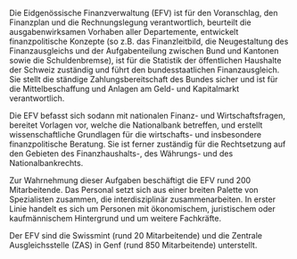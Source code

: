 <!--
                                Source URL: https://www.efv.admin.ch/efv/de/home/efv/auftrag.html
                                Page ID: 31
                                -->

                                
Die Eidgenössische Finanzverwaltung (EFV) ist für den Voranschlag, den Finanzplan und die Rechnungslegung verantwortlich, beurteilt die ausgabenwirksamen Vorhaben aller Departemente, entwickelt finanzpolitische Konzepte (so z.B. das Finanzleitbild, die Neugestaltung des Finanzausgleichs und der Aufgabenteilung zwischen Bund und Kantonen sowie die Schuldenbremse), ist für die Statistik der öffentlichen Haushalte der Schweiz zuständig und führt den bundesstaatlichen Finanzausgleich. Sie stellt die ständige Zahlungsbereitschaft des Bundes sicher und ist für die Mittelbeschaffung und Anlagen am Geld\- und Kapitalmarkt verantwortlich.


Die EFV befasst sich sodann mit nationalen Finanz\- und Wirtschaftsfragen, bereitet Vorlagen vor, welche die Nationalbank betreffen, und erstellt wissenschaftliche Grundlagen für die wirtschafts\- und insbesondere finanzpolitische Beratung. Sie ist ferner zuständig für die Rechtsetzung auf den Gebieten des Finanzhaushalts\-, des Währungs\- und des Nationalbankrechts.


Zur Wahrnehmung dieser Aufgaben beschäftigt die EFV rund 200 Mitarbeitende. Das Personal setzt sich aus einer breiten Palette von Spezialisten zusammen, die interdisziplinär zusammenarbeiten. In erster Linie handelt es sich um Personen mit ökonomischem, juristischem oder kaufmännischem Hintergrund und um weitere Fachkräfte.


Der EFV sind die Swissmint (rund 20 Mitarbeitende) und die Zentrale Ausgleichsstelle (ZAS) in Genf (rund 850 Mitarbeitende) unterstellt.  


